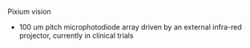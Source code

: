 Pixium vision
- 100 um pitch microphotodiode array driven by an external infra-red projector, currently in clinical trials